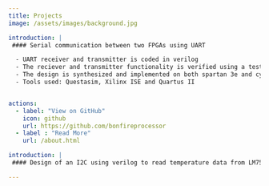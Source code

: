 ```yaml
---
title: Projects
image: /assets/images/background.jpg

introduction: |
 #### Serial communication between two FPGAs using UART

  - UART receiver and transmitter is coded in verilog
  - The reciever and transmitter functionality is verified using a testbench
  - The design is synthesized and implemented on both spartan 3e and cyclone IV FPGA
  - Tools used: Questasim, Xilinx ISE and Quartus II


actions:
  - label: "View on GitHub"
    icon: github
    url: https://github.com/bonfireprocessor
  - label : "Read More" 
    url: /about.html

introduction: |
 #### Design of an I2C using verilog to read temperature data from LM75

---
```



